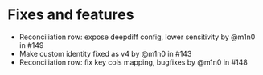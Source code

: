 # Fixes and features

* Reconciliation row: expose deepdiff config, lower sensitivity by @m1n0 in #149
* Make custom identity fixed as v4 by @m1n0 in #143
* Reconciliation row: fix key cols mapping, bugfixes by @m1n0 in #148
